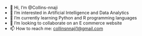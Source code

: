- 👋 Hi, I’m @Collins-nnaji
- 👀 I’m interested in Artificial Intelligence and Data Analytics
- 🌱 I’m currently learning Python and R programming languages
- 💞️ I’m looking to collaborate on an E commerce website
- 📫 How to reach me: collinsnnaji1@gmail.com

<!---
Collins-nnaji/Collins-nnaji is a ✨ special ✨ repository because its `README.md` (this file) appears on your GitHub profile.
You can click the Preview link to take a look at your changes.
--->
